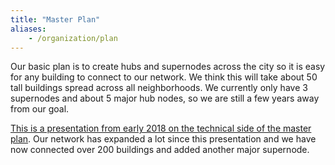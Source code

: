 ```yaml
---
title: "Master Plan"
aliases:
    - /organization/plan
---
```


Our basic plan is to create hubs and supernodes across the city so it is easy for any building to connect to our network. We think this will take about 50 tall buildings spread across all neighborhoods. We currently only have 3 supernodes and about 5 major hub nodes, so we are still a few years away from our goal.

[This is a presentation from early 2018 on the technical side of the master plan](https://docs.google.com/presentation/d/1VVboouxNe0OIjGiqTfW6fwpZZZ9LM5JD-119bJy63Vw/present). Our network has expanded a lot since this presentation and we have now connected over 200 buildings and added another major supernode.
